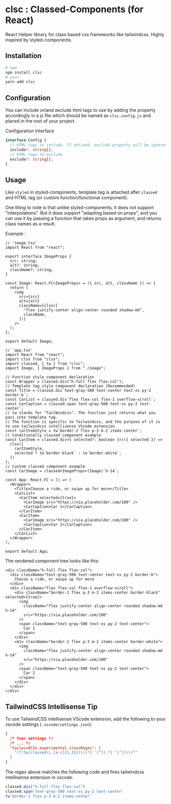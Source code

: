 # clsc : Classed-Components (for React)

React Helper library for class based css frameworks like tailwindcss. Highly inspired by styled-components.

## Installation

```bash
# npm
npm install clsc
# yarn
yarn add clsc
```

## Configuration

You can include or/and exclude html tags to use by adding the property accordingly in a js file which should be named as `clsc.config.js` and placed in the root of your project.

Configuration Interface
```ts
interface Config {
  // HTML tags to include. If defined, exclude property will be ignored
  include?: string[];
  // HTML tags to exclude.
  exclude?: string[];
}
```

## Usage

Like `styled` in styled-components, template tag is attached after `classed` and HTML tag (or custom function/functional component).

One thing to note is that unlike styled-components, it does not support "interpolations". But it does support "adapting based on props", and you can use it by passing a function that takes props as argument, and returns class names as a result.

Example :
```tsx
// 'image.tsx'
import React from "react";

export interface ImageProps {
  src: string;
  alt?: string;
  className?: string;
}

const Image: React.FC<ImageProps> = ({ src, alt, className }) => {
  return (
    <img
      src={src}
      alt={alt}
      className={clsx([
        "flex justify-center align-center rounded shadow-md",
        className,
      ])}
    />
  );
};

export default Image;

// 'app.tsx'
import React from "react";
import clsx from "clsx";
import classed, { tw } from "clsc";
import Image, { ImageProps } from "./image";

// Function style component declaration
const Wrapper = classed.div("h-full flex flex-col");
// Template tag style component declaration (Recommended)
const Title = classed.div`text-gray-500 text-center text-xs py-2 border-b`;
const CarList = classed.div`flex flex-col flex-1 overflow-scroll`;
const CarCaption = classed.span`text-gray-500 text-xs py-2 text-center`;
// tw stands for "TailWindcss". The function just returns what you pass into template tag.
// The function is specific to Tailwindcss, and the purpose of it is to use tailwindcss intellisense VScode extension.
const carItemStyle = tw`border-2 flex p-3 m-2 items-center`;
// Conditionally classed component example
const CarItem = classed.div<{ selected?: boolean }>(({ selected }) =>
  clsx([
    carItemStyle,
    selected ? tw`border-black` : tw`border-white`,
  ])
);
// Custom classed component example
const CarImage = classed<ImageProps>(Image)`h-14`;

const App: React.FC = () => (
  <Wrapper>
    <Title>Choose a ride, or swipe up for more</Title>
    <CarList>
      <CarItem selected={true}>
        <CarImage src="https://via.placeholder.com/100" />
        <CarCaption>Car 1</CarCaption>
      </CarItem>
      <CarItem>
        <CarImage src="https://via.placeholder.com/100" />
        <CarCaption>Car 2</CarCaption>
      </CarItem>
    </CarList>
  </Wrapper>
);

export default App;
```

The rendered component tree looks like this:
```tsx
<div className="h-full flex flex-col">
  <div className="text-gray-500 text-center text-xs py-2 border-b">
    Choose a ride, or swipe up for more
  </div>
  <div className="flex flex-col flex-1 overflow-scroll">
    <div className="border-2 flex p-3 m-2 items-center border-black" selected={true}>
      <img
        className="flex justify-center align-center rounded shadow-md h-14"
        src="https://via.placeholder.com/100"
      />
      <span className="text-gray-500 text-xs py-2 text-center">
        Car 1
      </span>
    </div>
    <div className="border-2 flex p-3 m-2 items-center border-white">
      <img
        className="flex justify-center align-center rounded shadow-md h-14"
        src="https://via.placeholder.com/100"
      />
      <span className="text-gray-500 text-xs py-2 text-center">
        Car 2
      </span>
    </div>
  </div>
</div>
```

## TailwindCSS Intellisense Tip

To use TailwindCSS intellisense VScode extension, add the following to your vscode settings (`.vscode/settings.json`):

```json
{
  /* Your settings */
  /* ... */
  "tailwindCSS.experimental.classRegex": [
    "(?:tw|classed\\.[a-z]{1,15})\\(*[`'\"](.*[`'\"])\\)*"
  ]
}
```

The regex above matches the following code and fires tailwindcss intellisense extension in vscode.

```ts
classed.div("h-full flex flex-col")
classed.span`text-gray-500 text-xs py-2 text-center`
tw`border-2 flex p-3 m-2 items-center`
```

